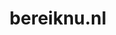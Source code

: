 ---
layout: post
title:  "bereiknu.nl"
internal_url:  "/data/bereiknu.nl.html"
categories: dutchgov
---